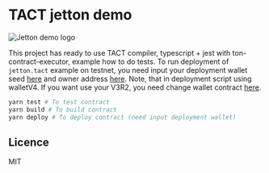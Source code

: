 # TACT jetton demo

![Jetton demo logo](https://ipfs.io/ipfs/QmbPZjC1tuP6ickCCBtoTCQ9gc3RpkbKx7C1LMYQdcLwti)

This project has ready to use TACT compiler, typescript + jest with ton-contract-executor, example how to do tests.
To run deployment of `jetton.tact` example on testnet, you need input your deployment wallet seed [here](https://github.com/Reveloper/tact-jetton/blob/main/sources/jetton.deploy.ts#L20) and owner address [here](https://github.com/Reveloper/tact-jetton/blob/main/sources/jetton.deploy.ts#L46).
Note, that in deployment script using walletV4. If you want use your V3R2, you need change wallet contract [here](https://github.com/Reveloper/tact-jetton/blob/main/sources/jetton.deploy.ts#L31).

```bash
yarn test # To test contract
yarn build # To build contract
yarn deploy # To deploy contract (need input deployment wallet)
```

## Licence

MIT